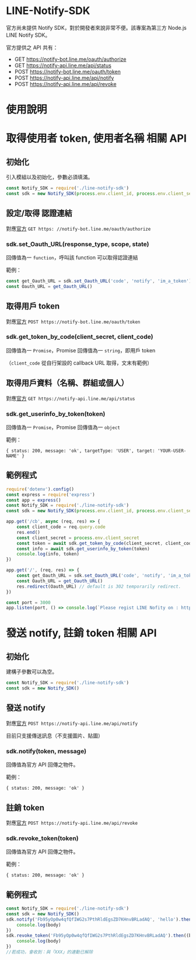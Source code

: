 # LINE-Notify-SDK

官方尚未提供 Notify SDK，對於開發者來說非常不便。該專案為第三方 Node.js LINE Notify SDK。

官方提供之 API 共有：
- GET  https://notify-bot.line.me/oauth/authorize
- GET  https://notify-api.line.me/api/status
- POST https://notify-bot.line.me/oauth/token
- POST https://notify-api.line.me/api/notify
- POST https://notify-api.line.me/api/revoke

# 使用說明

# 取得使用者 token, 使用者名稱 相關 API

## 初始化
引入模組以及初始化，參數必須填滿。

```javascript
const Notify_SDK = require('./line-notify-sdk')
const sdk = new Notify_SDK(process.env.client_id, process.env.client_secret, process.env.redirect_uri)
```

## 設定/取得 認證連結

對應[官方](https://notify-bot.line.me/doc/en/)  `GET https: //notify-bot.line.me/oauth/authorize`
### sdk.set_Oauth_URL(response_type, scope, state)
回傳值為一 `function`，呼叫該 function 可以取得認證連結

範例：
```javascript
const get_Oauth_URL = sdk.set_Oauth_URL('code', 'notify', 'im_a_token')
const Oauth_URL = get_Oauth_URL()
```
## 取得用戶 token

對應[官方]((https://notify-bot.line.me/doc/en/))  `POST https://notify-bot.line.me/oauth/token`

### sdk.get_token_by_code(client_secret, client_code)
回傳值為一 `Promise`，Promise 回傳值為一 `string`，即用戶 token

（`client_code` 從自行架設的 callback URL 取得，文末有範例）

## 取得用戶資料（名稱、群組或個人）

對應[官方]((https://notify-bot.line.me/doc/en/))  `GET https://notify-api.line.me/api/status`

### sdk.get_userinfo_by_token(token)
回傳值為一 `Promise`，Promise 回傳值為一 `object`

範例：
```
{ status: 200, message: 'ok', targetType: 'USER', target: 'YOUR-USER-NAME' }
```

## 範例程式

```javascript
require('dotenv').config()
const express = require('express')
const app = express()
const Notify_SDK = require('./line-notify-sdk')
const sdk = new Notify_SDK(process.env.client_id, process.env.client_secret, process.env.redirect_uri)

app.get('/cb', async (req, res) => {
    const client_code = req.query.code
    res.end()
    const client_secret = process.env.client_secret
    const token = await sdk.get_token_by_code(client_secret, client_code)
    const info = await sdk.get_userinfo_by_token(token)
    console.log(info, token)
})

app.get('/', (req, res) => {
    const get_Oauth_URL = sdk.set_Oauth_URL('code', 'notify', 'im_a_token')
    const Oauth_URL = get_Oauth_URL()
    res.redirect(Oauth_URL) // default is 302 temporarily redirect.
})

const port = 3000
app.listen(port, () => console.log(`Please regist LINE Nofity on : http://localhost:${port}`))
````

# 發送 notify, 註銷 token 相關 API

## 初始化

建構子參數可以為空。

```javascript
const Notify_SDK = require('./line-notify-sdk')
const sdk = new Notify_SDK()
```

## 發送 notify

對應[官方]((https://notify-bot.line.me/doc/en/))  `POST https://notify-api.line.me/api/notify`

目前只支援傳送訊息（不支援圖片、貼圖）

### sdk.notify(token, message)

回傳值為官方 API 回傳之物件。

範例：
```
{ status: 200, message: 'ok' }
```

## 註銷 token

對應[官方]((https://notify-bot.line.me/doc/en/))  `POST https://notify-api.line.me/api/revoke`

### sdk.revoke_token(token)

回傳值為官方 API 回傳之物件。

範例：
```
{ status: 200, message: 'ok' }
```

## 範例程式

```javascript
const Notify_SDK = require('./line-notify-sdk')
const sdk = new Notify_SDK()
sdk.notify('Fb95yOp0w4qfQfIWG2s7PthRldEgsZD7KHnvBRLadAQ', 'hello').then((body) => {
	console.log(body)
})
sdk.revoke_token('Fb95yOp0w4qfQfIWG2s7PthRldEgsZD7KHnvBRLadAQ').then((body) => {
	console.log(body)
})
//若成功，會收到：與「XXX」的連動已解除
```